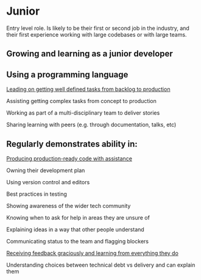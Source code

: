 
# Junior


Entry level role.  Is likely to be their first or second job in the industry, and their first experience working with large codebases or with large teams.

## Growing and learning as a junior developer

## Using a programming language

[Leading on getting well defined tasks from backlog to production](/guides/leading-on-stories.md)

Assisting getting complex tasks from concept to production

Working as part of a multi-disciplinary team to deliver stories

Sharing learning with peers (e.g. through documentation, talks, etc)



## Regularly demonstrates ability in:

[Producing production-ready code with assistance](junior/producing-production-ready-code-with-assistance.md)

Owning their development plan

Using version control and editors

Best practices in testing

Showing awareness of the wider tech community

Knowing when to ask for help in areas they are unsure of

Explaining ideas in a way that other people understand

Communicating status to the team and flagging blockers

[Receiving feedback graciously and learning from everything they do](guides/giving-and-receiving-feedback.md)

Understanding choices between technical debt vs delivery and can explain them



